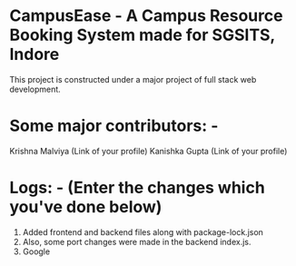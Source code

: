 # CampusEase - A Campus Resource Booking System made for SGSITS, Indore
This project is constructed under a major project of full stack web development.

# Some major contributors: - 
  Krishna Malviya (Link of your profile)
  Kanishka Gupta (Link of your profile)
  
# Logs: - (Enter the changes which you've done below)
  1. Added frontend and backend files along with package-lock.json
  2. Also, some port changes were made in the backend index.js.
  3. <a src = "https://www.google.com">Google </a>


